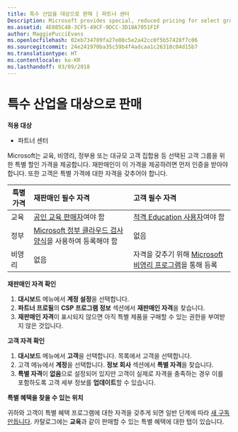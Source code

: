 ```yaml
---
title: 특수 산업을 대상으로 판매 | 파트너 센터
Description: Microsoft provides special, reduced pricing for select groups of customers, such as for education, non-profit, and government uses, or for very large customer sets.
ms.assetid: 4E085C48-3CF5-49CF-9DCC-3D18A7051F1F
author: MaggiePucciEvans
ms.openlocfilehash: 02eb734789fa27e08c5e2a42cc0f5b57428f7c06
ms.sourcegitcommit: 24e241970ba35c59b4f4adcaa1c26318c04d15b7
ms.translationtype: HT
ms.contentlocale: ko-KR
ms.lasthandoff: 03/09/2018
---
```

# <a name="sell-to-specialized-industries"></a>특수 산업을 대상으로 판매

**적용 대상**

-  파트너 센터

Microsoft는 교육, 비영리, 정부용 또는 대규모 고객 집합용 등 선택된 고객 그룹을 위한 특별 할인 가격을 제공합니다. 재판매인이 이 가격을 제공하려면 먼저 인증을 받아야 합니다. 또한 고객은 특별 가격에 대한 자격을 갖추어야 합니다.

|**특별 가격**   |**재판매인 필수 자격**   |**고객 필수 자격**   |
|----------------------------|:---------------------------------|:------------------------------------------|
|교육   |[공인 교육 판매자](https://www.mepn.com/MEPN/AEPHome.aspx)여야 함   | [적격 Education 사용자](https://www.microsoft.com/Licensing/licensing-programs/licensing-for-industries.aspx#tab=2)여야 함   |
|정부   |[Microsoft 정부 클라우드 검사 양식](http://azuregov.microsoft.com/csp)을 사용하여 등록해야 함|   없음|
|비영리  |없음   |자격을 갖추기 위해 [Microsoft 비영리 프로그램](https://nonprofit.microsoft.com/#/register)을 통해 등록   |


**재판매인 자격 확인**

1.  **대시보드** 메뉴에서 **계정 설정**을 선택합니다.
2.  **파트너 프로필**의 **CSP 프로그램 정보** 섹션에서 **재판매인 자격**을 찾습니다.
3.  **재판매인 자격**이 표시되지 않으면 아직 특별 제품을 구매할 수 있는 권한을 부여받지 않은 것입니다.

**고객 자격 확인**

1.  **대시보드** 메뉴에서 **고객**을 선택합니다. 목록에서 고객을 선택합니다.
2.  고객 메뉴에서 **계정**을 선택합니다. **정보 회사** 섹션에서 **특별 자격**을 찾습니다.
3.  **특별 자격**이 **없음**으로 설정되어 있지만 고객이 실제로 자격을 충족하는 경우 이를 포함하도록 고객 세부 정보를 **업데이트**할 수 있습니다.

**특별 혜택을 찾을 수 있는 위치**

귀하와 고객이 특별 혜택 프로그램에 대한 자격을 갖추게 되면 일반 단계에 따라 [새 구독 만듭니다](create-a-new-subscription.md). 카탈로그에는 **교육**과 같이 판매할 수 있는 특별 혜택에 대한 탭이 있습니다. 


 

 

 



